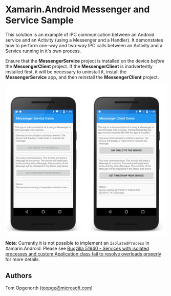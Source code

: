 Xamarin.Android Messenger and Service Sample
============================================

This solution is an example of IPC communication between an Android service and an Activity (using a Messenger and a Handler). It demonstates how to perform one-way and two-way IPC calls between an Activity and a Service running in it's own process.

Ensure that the **MessengerService** project is installed on the device _before_ the **MessengerClient** project. If the **MessengerClient** is inadvertently installed first, it will be necessary to uninstall it, install the **MessengerService** app, and then reinstall the **MessengerClient** project.

![](./Screenshots/service-messenger-activity.png)

**Note**: Currently it is not possible to implement an `IsolatedProcess` in Xamarin.Android. Please see [Bugzilla 51940 -  Services with isolated processes and custom Application class fail to resolve overloads properly](https://bugzilla.xamarin.com/show_bug.cgi?id=51940) for more details.


Authors
-------

Tom Opgenorth (toopge@microsoft.com)
